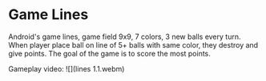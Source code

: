 # Game Lines
Android's game lines, game field 9x9, 7 colors, 3 new balls every turn. 
When player place ball on line of 5+ balls with same color, they destroy and give points.
The goal of the game is to score the most points.

Gameplay video:
![](lines 1.1.webm)
